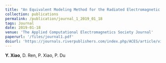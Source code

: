 ```yaml
---
title: "An Equivalent Modeling Method for the Radiated Electromagnetic Interference of PCB Based on Near-field Scanning"
collection: publications
permalink: /publication/journal_1_2019_01_18
tags: Journal
date: 2019-01-18
venue: 'The Applied Computational Electromagnetics Society Journal'
paperurl: '/files/journal1.pdf'
doiurl: 'https://journals.riverpublishers.com/index.php/ACES/article/view/8495'
---
```

**Y. Xiao**, D. Ren, P. Xiao, P. Du



